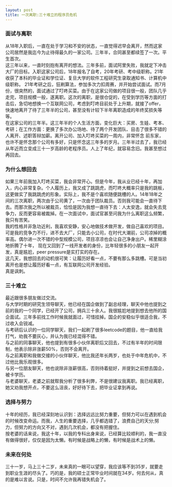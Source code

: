 ```yaml
---
layout: post
title: 一次离职:三十难立的程序员危机
---
```



### 面试与离职
从18年入职后，一直在处于学习和不安的状态，一直觉得迟早会离开，然而这家公司居然是我迄今为止待得最久的一家公司。三年半，合同甚至都续签了一次。平生首次。<br>
这三年以来，一直时刻抱有离开的想法。三年多前，面试阿里失败，我就定下冲击大厂的目标。入职这家公司后，18年报名了自考，20年考研、考中级职称。21年收获了本科的毕业证和学位证、复旦大学的软件工程研究生录取通知书、计算机中级职称。
21年考研之后，狂刷算法，参加多次力扣周赛，并开始尝试面试。而7月份，很突然的，面试通过了叮咚买菜。由于在这家公司做的项目很一般，团队几乎走完，项目规模一般，遂离职。这次的离职，是很仓促的，在受到学历等方面的打击后，急切地想换一个互联网公司，考虑到叮咚目前处于上升期，就接了offer，快速地离开了待了三年半的公司，甚至没有计较下半年离职造成的年终奖损失等等。<br>
在这家公司的三年半。这三年半的个人生活方面，变化巨大：买房、生娃、考本、考研；在工作方面：更换了多次办公场地、待了两个开发团队、目击了很多不错的人离开、述职答辩加薪。离开公司、加入叮咚买菜的一周内，非常怀念 前东家，也许不是怀念那个公司有多好，只是怀念这三年多的岁月。三年半过去了，我已经从年近而立变成三十一岁高龄的老程序员。人上了年纪，就容易念旧。我甚至想过再回去。


### 为什么想回去
如果三年前我加入叮咚买菜，我会非常开心。但是今年，我从业已经十年，再加入，内心非常复杂。个人履历上，我又成了跳跳虎，而叮咚大概率只是我的跳板，这更做实了我跳跳虎的形象。实际上，我不是个喜欢随便跳槽的人。14年18年之间的三次离职，两次由于公司黄了，一次由于团队裁员。否则我可能会一直待下去。而那次我之所以被裁员，恰恰是因为我想一直待下去：人太安逸，就会失去竞争力，反而更容易被裁掉。在一次面试中，面试官甚至问我为什么离职这么频繁，我只有苦笑。<br>
我的性格并非急功近利，我喜欢安静，安心地做技术做开发，做自己喜欢的项目。可是我的竞争力不行，进不去大厂，只能去小公司，在时代大潮前，公司凉掉的概率高。偶尔进一次不错的中型规模公司，项目凉凉也会让自己净身出户。稀里糊涂地折腾了十年， 现在又回到了一线开发者的身份，比年轻很多的小朋友一起开发，真是尴尬，peer pressure是实打实的存在。
<br>这几天，我想回去的动机很可笑：让履历好看一点，不要有那么多跳槽。可是当初离开也是想让履历好看一点，有互联网公司开发经验。
<br>真是讽刺。


### 三十难立
最近跟很多朋友做过交流。
<br>与大学时期的研究生领导聊天，他已经在国企做到了副总经理，聊天中他也提到之前的我的一个同学，已经开了公司，拥兵三十余人。我很尴尬地提到想去他所的国企面试。三年多前找工作时候我就面过，可惜挂掉。国企的安稳似乎很适合我，不过收入会锐减。
<br>与考研后认识的一位同学聊天，我们一起刷了很多leetcode的题目，他一直给我打气，劝我不要灰心，并认为我已经混得不错。
<br>与之前的同事聊天，他也提到有很多小伙伴离职后又回去，不过有半年的时间限制，他表示除非涨薪50%，否则不会离开。
<br>与之前离职和我做交接的小伙伴聊天，他比我还年长两岁，也处于中年危机中，不过他比我乐观很多。
<br>与另一位朋友聊天，他也说除非涨薪很高，否则待着挺好，并提到之前想去国企，被卡学历。
<br>与老婆聊天，老婆之前就帮我分析了很多利弊，不是很建议我离职。我已经离职，她又劝我想开点，不要这么沮丧，好好待下去，把毕业证拿到再说。


### 选择与努力
十年的经历，我已经深刻地认识到：选择远远比努力重要，但努力可以在遇到机会的时候改变命运。而我，人生的重要选择，几乎都选错了，浪费自己的天分;努力，但努力的方向又不对，遇到几次机会，都没有把握住。
<br>按老婆的话来说，我这十年，以我的专科出身来说，已经算比较顺利的，我一直没有做得很好，仅仅是因为太懒。有时候是战略上的懒，有时候是战术上的懒。

### 未来在何处
三十一岁，马上三十二岁，未来真的一眼可以望穿，我应该等不到35岁，就要走到职业生涯的尽头了。巧的是，我的硕士正常毕业时间就在34岁。何去何从，真的是难以言说。只是，时间不允许我再错失机会了。


